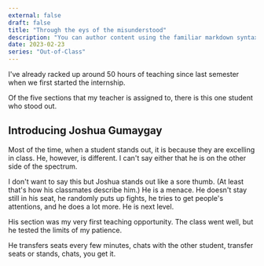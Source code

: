 ```yaml
---
external: false
draft: false
title: "Through the eys of the misunderstood"
description: "You can author content using the familiar markdown syntax you already know. All basic markdown syntax is supported."
date: 2023-02-23
series: "Out-of-Class"
---
```


I've already racked up around 50 hours of teaching since last semester when we first started the internship.

Of the five sections that my teacher is assigned to, there is this one student who stood out.

## Introducing Joshua Gumaygay

Most of the time, when a student stands out, it is because they are excelling in class. He, however, is different. I can't say either that he is on the other side of the spectrum.

I don't want to say this but Joshua stands out like a sore thumb. (At least that's how his classmates describe him.) He is a menace. He doesn't stay still in his seat, he randomly puts up fights, he tries to get people's attentions, and he does a lot more. He is next level.

His section was my very first teaching opportunity. The class went well, but he tested the limits of my patience. 

He transfers seats every few minutes, chats with the other student, transfer seats or stands, chats, you  get it.
